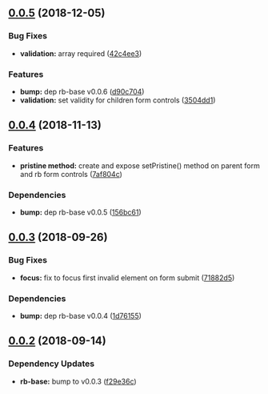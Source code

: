 ## [0.0.5](https://github.com/rapid-build-ui/form-control/compare/v0.0.4...v0.0.5) (2018-12-05)


### Bug Fixes

* **validation:** array required ([42c4ee3](https://github.com/rapid-build-ui/form-control/commit/42c4ee3))


### Features

* **bump:** dep rb-base v0.0.6 ([d90c704](https://github.com/rapid-build-ui/form-control/commit/d90c704))
* **validation:** set validity for children form controls ([3504dd1](https://github.com/rapid-build-ui/form-control/commit/3504dd1))



## [0.0.4](https://github.com/rapid-build-ui/form-control/compare/v0.0.3...v0.0.4) (2018-11-13)


### Features

* **pristine method:** create and expose setPristine() method on parent form and rb form controls ([7af804c](https://github.com/rapid-build-ui/form-control/commit/7af804c))


### Dependencies

* **bump:** dep rb-base v0.0.5 ([156bc61](https://github.com/rapid-build-ui/form-control/commit/156bc61))



## [0.0.3](https://github.com/rapid-build-ui/form-control/compare/v0.0.2...v0.0.3) (2018-09-26)


### Bug Fixes

* **focus:** fix to focus first invalid element on form submit ([71882d5](https://github.com/rapid-build-ui/form-control/commit/71882d5))


### Dependencies

* **bump:** dep rb-base v0.0.4 ([1d76155](https://github.com/rapid-build-ui/form-control/commit/1d76155))



## [0.0.2](https://github.com/rapid-build-ui/form-control/compare/v0.0.1...v0.0.2) (2018-09-14)


### Dependency Updates

* **rb-base:** bump to v0.0.3 ([f29e36c](https://github.com/rapid-build-ui/form-control/commit/f29e36c))
